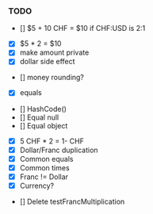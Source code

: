 ### TODO

- [] $5 + 10 CHF = $10 if CHF:USD is 2:1
- [x] $5 * 2 = $10
- [x] make amount private
- [x] dollar side effect
- [] money rounding?
- [x] equals
- [] HashCode()
- [] Equal null
- [] Equal object
- [x] 5 CHF * 2 = 1- CHF    
- [x] Dollar/Franc duplication
- [x] Common equals
- [x] Common times
- [x] Franc != Dollar
- [x] Currency?
- [] Delete testFrancMultiplication